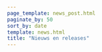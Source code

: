 ```yaml
---
page_template: news_post.html
paginate_by: 50
sort_by: date
template: news.html
title: "Nieuws en releases"
---
```

